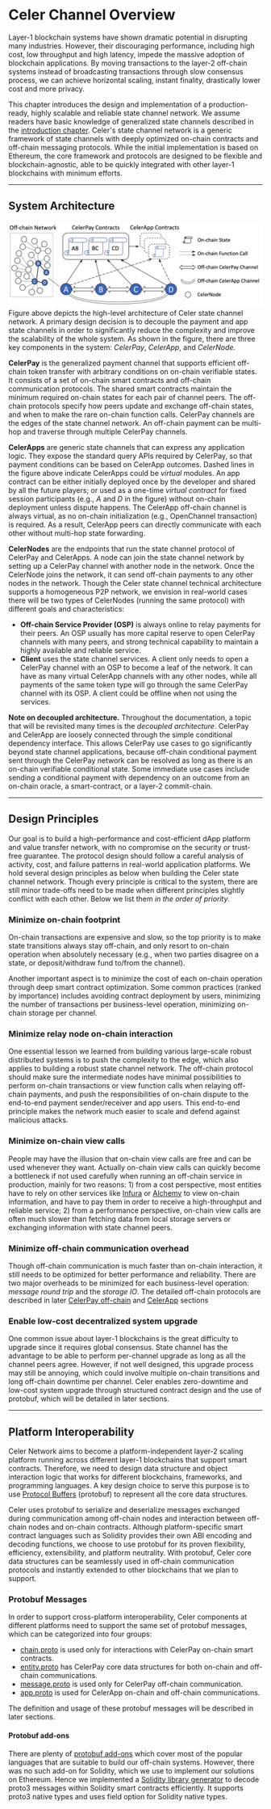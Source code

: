 # Celer Channel Overview

Layer-1 blockchain systems have shown dramatic potential in disrupting many industries. However, their discouraging performance, including high cost, low throughput and high latency, impede the massive adoption of blockchain applications. By moving transactions to the layer-2 off-chain systems instead of broadcasting transactions through slow consensus process, we can achieve horizontal scaling, instant finality, drastically lower cost and more privacy.

This chapter introduces the design and implementation of a production-ready, highly scalable and reliable state channel network. We assume readers have basic knowledge of generalized state channels described in the [introduction chapter](../intro/introduction.md). Celer's state channel network is a generic framework of state channels with deeply optimized on-chain contracts and off-chain messaging protocols. While the initial implementation is based on Ethereum, the core framework and protocols are designed to be flexible and blockchain-agnostic, able to be quickly integrated with other layer-1 blockchains with minimum efforts.

---
## System Architecture

![](../figures/channel-arch.png)
Figure above depicts the high-level architecture of Celer state channel network. A primary design decision is to decouple the payment and app state channels in order to significantly reduce the complexity and improve the scalability of the whole system. As shown in the figure, there are three key components in the system: *CelerPay*, *CelerApp*, and *CelerNode*.

**CelerPay** is the generalized payment channel that supports efficient off-chain token transfer with arbitrary conditions on on-chain verifiable states. It consists of a set of on-chain smart contracts and off-chain communication protocols. The shared smart contracts maintain the minimum required on-chain states for each pair of channel peers. The off-chain protocols specify how peers update and exchange off-chain states, and when to make the rare on-chain function calls. CelerPay channels are the edges of the state channel network. An off-chain payment can be multi-hop and traverse through multiple CelerPay channels.

**CelerApps** are generic state channels that can express any application logic. They expose the standard query APIs required by CelerPay, so that payment conditions can be based on CelerApp outcomes. Dashed lines in the figure above indicate CelerApps could be *virtual* modules. An app contract can be either initially deployed once by the developer and shared by all the future players; or used as a one-time *virtual contract* for fixed session participants (e.g., *A* and *D* in the figure) without on-chain deployment unless dispute happens. The CelerApp off-chain channel is always virtual, as no on-chain initialization (e.g., OpenChannel transaction) is required. As a result, CelerApp peers can directly communicate with each other without multi-hop state forwarding.

**CelerNodes** are the endpoints that run the state channel protocol of CelerPay and CelerApps. A node can join the state channel network by setting up a CelerPay channel with another node in the network. Once the CelerNode joins the network, it can send off-chain payments to any other nodes in the network. Though the Celer state channel technical architecture supports a homogeneous P2P network, we envision in real-world cases there will be two types of CelerNodes (running the same protocol) with different goals and characteristics:
- **Off-chain Service Provider (OSP)** is always online to relay payments for their peers. An OSP usually has more capital reserve to open CelerPay channels with many peers, and strong technical capability to maintain a highly available and reliable service.
- **Client** uses the state channel services. A client only needs to open a CelerPay channel with an OSP to become a leaf of the network. It can have as many virtual CelerApp channels with any other nodes, while all payments of the same token type will go through the same CelerPay channel with its OSP. A client could be offline when not using the services.

**Note on decoupled architecture.** Throughout the documentation, a topic that will be revisited many times is the *decoupled architecture*. CelerPay and CelerApp are loosely connected through the simple conditional dependency interface. This allows CelerPay use cases to go significantly beyond state channel applications, because off-chain conditional payment sent through the CelerPay network can be resolved as long as there is an on-chain verifiable conditional state. Some immediate use cases include sending a conditional payment with dependency on an outcome from an on-chain oracle, a smart-contract, or a layer-2 commit-chain.

---
## Design Principles

Our goal is to build a high-performance and cost-efficient dApp platform and value transfer network, with no compromise on the security or trust-free guarantee. The protocol design should follow a careful analysis of activity, cost, and failure patterns in real-world application platforms. We hold several design principles as below when building the Celer state channel network. Though every principle is critical to the system, there are still minor trade-offs need to be made when different principles slightly conflict with each other. Below we list them *in the order of priority*.

### Minimize on-chain footprint
On-chain transactions are expensive and slow, so the top priority is to make state transitions always stay off-chain, and only resort to on-chain operation when absolutely necessary (e.g., when two parties disagree on a state, or deposit/withdraw fund to/from the channel).

Another important aspect is to minimize the cost of each on-chain operation through deep smart contract optimization. Some common practices (ranked by importance) includes avoiding contract deployment by users, minimizing the number of transactions per business-level operation, minimizing on-chain storage per channel.

### Minimize relay node on-chain interaction
One essential lesson we learned from building various large-scale robust distributed systems is to push the complexity to the edge, which also applies to building a robust state channel network. The off-chain protocol should make sure the intermediate nodes have minimal possibilities to perform on-chain transactions or view function calls when relaying off-chain payments, and push the responsibilities of on-chain dispute to the end-to-end payment sender/receiver and app users. This end-to-end principle makes the network much easier to scale and defend against malicious attacks.

### Minimize on-chain view calls
People may have the illusion that on-chain view calls are free and can be used whenever they want. Actually on-chain view calls can quickly become a bottleneck if not used carefully when running an off-chain service in production, mainly for two reasons: 1) from a cost perspective, most entities have to rely on other services like [Infura](https://infura.io/) or [Alchemy](https://alchemyapi.io/) to view on-chain information, and have to pay them in order to receive a high-throughput and reliable service; 2) from a performance perspective, on-chain view calls are often much slower than fetching data from local storage servers or exchanging information with state channel peers.

### Minimize off-chain communication overhead
Though off-chain communication is much faster than on-chain interaction, it still needs to be optimized for better performance and reliability. There are two major overheads to be minimized for each business-level operation: *message round trip* and the *storage IO*. The detailed off-chain protocols are described in later [CelerPay off-chain](./pay_protocol.md) and [CelerApp](app.md) sections

### Enable low-cost decentralized system upgrade
One common issue about layer-1 blockchains is the great difficulty to upgrade since it requires global consensus. State channel has the advantage to be able to perform per-channel upgrade as long as all the channel peers agree. However, if not well designed, this upgrade process may still be annoying, which could involve multiple on-chain transitions and long off-chain downtime per channel. Celer enables zero-downtime and low-cost system upgrade through structured contract design and the use of protobuf, which will be detailed in later sections.

---
## Platform Interoperability

Celer Network aims to become a platform-independent layer-2 scaling platform running across different layer-1 blockchains that support smart contracts. Therefore, we need to design data structure and object interaction logic that works for different blockchains, frameworks, and programming languages. A key design choice to serve this purpose is to use [Protocol Buffers](https://developers.google.com/protocol-buffers/) (protobuf) to represent all the core data structures.

Celer uses protobuf to serialize and deserialize messages exchanged during communication among off-chain nodes and interaction between off-chain nodes and on-chain contracts. Although platform-specific smart contract languages such as Solidity provides their own ABI encoding and decoding functions,
we choose to use protobuf for its proven flexibility, efficiency, extensibility, and platform neutrality.
With protobuf, Celer core data structures can be seamlessly used in off-chain communication protocols and instantly extended to other blockchains that we plan to support.

### Protobuf Messages
In order to support cross-platform interoperability, Celer components at different platforms need to support the same set of protobuf messages, which can be categorized into four groups:
- [chain.proto](https://github.com/celer-network/cChannel-eth/blob/master/contracts/lib/data/proto/chain.proto) is used only for interactions with CelerPay on-chain smart contracts.
- [entity.proto](https://github.com/celer-network/cChannel-eth/blob/master/contracts/lib/data/proto/entity.proto) has CelerPay core data structures for both on-chain and off-chain communications.
- [message.proto](https://github.com/celer-network/goCeler-oss/blob/master/proto/message.proto) is used only for CelerPay off-chain communication.
- [app.proto](https://github.com/celer-network/cApps-eth/blob/master/contracts/lib/proto/app.proto) is used for CelerApp on-chain and off-chain communications.

The definition and usage of these protobuf messages will be described in later sections.

#### Protobuf add-ons
There are plenty of [protobuf add-ons](http://bit.ly/2mlpXzg) which cover most of the popular languages that are suitable to build our off-chain systems. However, there was no such add-on for Solidity, which we use to implement our solutions on Ethereum. Hence we implemented a [Solidity library generator](https://github.com/celer-network/pb3-gen-sol) to decode proto3 messages within Solidity smart contracts efficiently. It supports proto3 native types and uses field option for Solidity native types.
